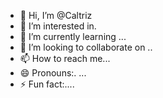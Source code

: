 - 👋 Hi, I’m @Caltriz
- 👀 I’m interested in.
- 🌱 I’m currently learning ...
- 💞️ I’m looking to collaborate on ..
- 📫 How to reach me...
- 😄 Pronouns:. ...
- ⚡ Fun fact:....

<!---
Caltriz/Caltriz is a ✨ special ✨ repository because its `README.md` (this file) appears on your GitHub profile.
You can click the Preview link to take a look at your changes.
--->
